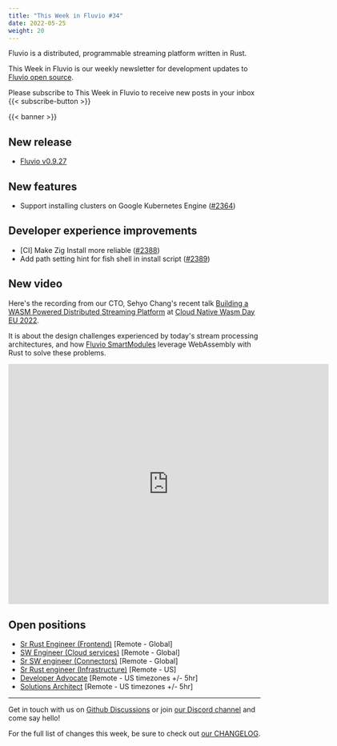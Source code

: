```yaml
---
title: "This Week in Fluvio #34"
date: 2022-05-25
weight: 20
---
```

Fluvio is a distributed, programmable streaming platform written in Rust.

This Week in Fluvio is our weekly newsletter for development updates to [Fluvio open source].

Please subscribe to This Week in Fluvio to receive new posts in your inbox
{{< subscribe-button >}}


{{< banner >}}


## New release
* [Fluvio v0.9.27](https://github.com/infinyon/fluvio/releases/tag/v0.9.27)

## New features
* Support installing clusters on Google Kubernetes Engine ([#2364](https://github.com/infinyon/fluvio/issues/2364))

## Developer experience improvements
* [CI] Make Zig Install more reliable ([#2388](https://github.com/infinyon/fluvio/issues/2388s))
* Add path setting hint for fish shell in install script ([#2389](https://github.com/infinyon/fluvio/pull/2389))

## New video
Here's the recording from our CTO, Sehyo Chang's recent talk [Building a WASM Powered Distributed Streaming Platform](https://www.youtube.com/watch?v=EVW9hPdfRdY) at [Cloud Native Wasm Day EU 2022](https://events.linuxfoundation.org/cloud-native-wasm-day-europe/).

It is about the design challenges experienced by today's stream processing architectures, and how [Fluvio SmartModules](https://www.fluvio.io/smartmodules/) leverage WebAssembly with Rust to solve these problems.

<iframe width="640" height="480" src="https://www.youtube.com/embed/EVW9hPdfRdY" title="YouTube video player" frameborder="0" allow="accelerometer; autoplay; clipboard-write; encrypted-media; gyroscope; picture-in-picture" allowfullscreen></iframe>

## Open positions
* [Sr Rust Engineer (Frontend)](https://www.infinyon.com/careers/cloud-ui-engineer-senior-level) [Remote - Global]
* [SW Engineer (Cloud services)](https://www.infinyon.com/careers/cloud-engineer-mid-level) [Remote - Global]
* [Sr SW engineer (Connectors)](https://www.infinyon.com/careers/connectors-engineer-senior-level) [Remote - Global]
* [Sr Rust engineer (Infrastructure)](https://www.infinyon.com/careers/infrastructure-engineer-senior-level) [Remote - US]
* [Developer Advocate](https://www.infinyon.com/careers/developer-advocate-mid-senior-level) [Remote - US timezones +/- 5hr]
* [Solutions Architect](https://www.infinyon.com/careers/solutions-architect) [Remote - US timezones +/- 5hr]

---

Get in touch with us on [Github Discussions] or join [our Discord channel] and come say hello!

For the full list of changes this week, be sure to check out [our CHANGELOG].

[Fluvio open source]: https://github.com/infinyon/fluvio
[our CHANGELOG]: https://github.com/infinyon/fluvio/blob/master/CHANGELOG.md
[our Discord channel]: https://discordapp.com/invite/bBG2dTz
[Github Discussions]: https://github.com/infinyon/fluvio/discussions
